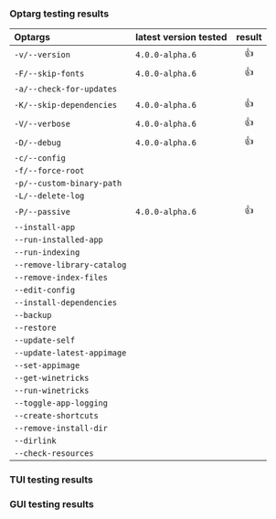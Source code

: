 ### Optarg testing results

| Optargs | latest version tested | result |
| :--- | :--- | :---: |
| `-v/--version` | `4.0.0-alpha.6` | :+1: |
| `-F/--skip-fonts` | `4.0.0-alpha.6` | :+1: |
| `-a/--check-for-updates` | | |
| `-K/--skip-dependencies` | `4.0.0-alpha.6` | :+1: |
| `-V/--verbose` | `4.0.0-alpha.6` | :+1: |
| `-D/--debug` | `4.0.0-alpha.6` | :+1: |
| `-c/--config` | | |
| `-f/--force-root` | | |
| `-p/--custom-binary-path` | | |
| `-L/--delete-log` | | |
| `-P/--passive` | `4.0.0-alpha.6` | :+1: |
| `--install-app` | | |
| `--run-installed-app` | | |
| `--run-indexing` | | |
| `--remove-library-catalog` | | |
| `--remove-index-files` | | |
| `--edit-config` | | |
| `--install-dependencies` | | |
| `--backup` | | |
| `--restore` | | |
| `--update-self` | | |
| `--update-latest-appimage` | | |
| `--set-appimage` | | |
| `--get-winetricks` | | |
| `--run-winetricks` | | |
| `--toggle-app-logging` | | |
| `--create-shortcuts` | | |
| `--remove-install-dir` | | |
| `--dirlink` | | |
| `--check-resources` | | |

### TUI testing results


### GUI testing results
